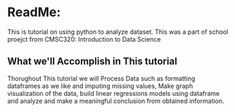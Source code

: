 # ReadMe:
This is tutorial on using python to analyze dataset.
This was a part of school proejct from CMSC320: Introduction to Data Science

## What we'll Accomplish in This tutorial
Thorughout This tutorial we will Process Data such as formatting dataframes as we like and imputing missing values, Make graph visualization of the data, build linear regressions models using dataframe and analyze and make a meaningful conclusion from obtained information.

